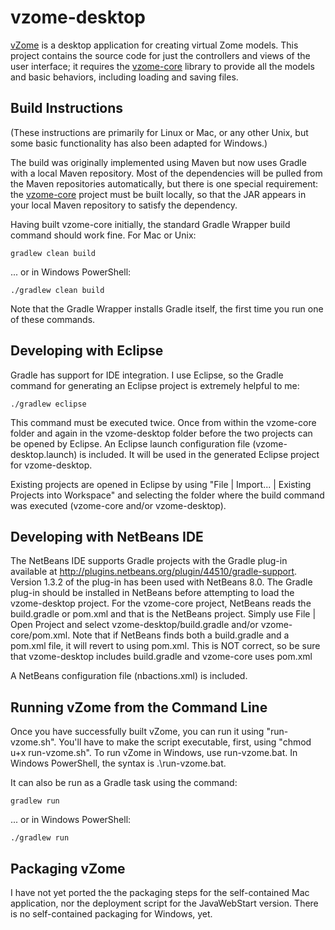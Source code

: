 vzome-desktop
=============

[vZome](http://vzome.com/) is a desktop application for creating virtual Zome models.  This project contains the source code for just the controllers and views of the user interface; it requires the [vzome-core](https://github.com/vorth/vzome-core/) library to provide all the models and basic behaviors, including loading and saving files.

Build Instructions
-------------

(These instructions are primarily for Linux or Mac, or any other Unix, but some basic functionality has also been adapted for Windows.)

The build was originally implemented using Maven but now uses Gradle with a local Maven repository.  Most of the dependencies will be pulled from the Maven repositories automatically, but there is one special requirement: the [vzome-core](https://github.com/vorth/vzome-core/) project must be built locally, so that the JAR appears in your local Maven repository to satisfy the dependency.

Having built vzome-core initially, the standard Gradle Wrapper build command should work fine. For Mac or Unix:

    gradlew clean build
	
... or in Windows PowerShell:

	./gradlew clean build

Note that the Gradle Wrapper installs Gradle itself, the first time you run one of these commands.	

Developing with Eclipse
-------------

Gradle has support for IDE integration.  I use Eclipse, so the Gradle command for generating an Eclipse project is extremely helpful to me:

    ./gradlew eclipse

This command must be executed twice. Once from within the vzome-core folder and again in the vzome-desktop folder before the two projects can be opened by Eclipse. An Eclipse launch configuration file (vzome-desktop.launch) is included. It will be used in the generated Eclipse project for vzome-desktop.

Existing projects are opened in Eclipse by using "File | Import... | Existing Projects into Workspace" and selecting the folder where the build command was executed (vzome-core and/or vzome-desktop).

Developing with NetBeans IDE
-------------

The NetBeans IDE supports Gradle projects with the Gradle plug-in available at http://plugins.netbeans.org/plugin/44510/gradle-support. Version 1.3.2 of the plug-in has been used with NetBeans 8.0. The Gradle plug-in should be installed in NetBeans before attempting to load the vzome-desktop project. For the vzome-core project, NetBeans reads the build.gradle or pom.xml and that is the NetBeans project. Simply use File | Open Project and select vzome-desktop/build.gradle and/or vzome-core/pom.xml. Note that if NetBeans finds both a build.gradle and a pom.xml file, it will revert to using pom.xml. This is NOT correct, so be sure that vzome-desktop includes build.gradle and vzome-core uses pom.xml

A NetBeans configuration file (nbactions.xml) is included.


Running vZome from the Command Line
--------------

Once you have successfully built vZome, you can run it using "run-vzome.sh".  You'll have to make the script executable, first, using "chmod u+x run-vzome.sh". To run vZome in Windows, use run-vzome.bat. In Windows PowerShell, the syntax is .\run-vzome.bat.

It can also be run as a Gradle task using the command:

	gradlew run
	
... or in Windows PowerShell:

	./gradlew run

Packaging vZome
---------------

I have not yet ported the the packaging steps for the self-contained Mac application, nor the deployment script for the JavaWebStart version.  There is no self-contained packaging for Windows, yet.

